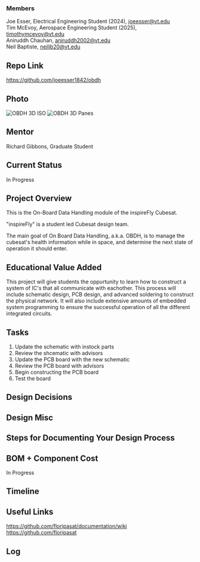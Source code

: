 
### Members
Joe Esser, Electrical Engineering Student (2024), joeesser@vt.edu <br>
Tim McEvoy, Aerospace Engineering Student (2025), timothymcevoy@vt.edu <br>
Aniruddh Chauhan, aniruddh2002@vt.edu <br>
Neil Baptiste, neiljb20@vt.edu <br>

## Repo Link
<a class="button is-link" href="[https://magicmirror.builders/](https://github.com/joeesser1842/obdh)" >https://github.com/joeesser1842/obdh</a>

## Photo
![OBDH 3D ISO](images/obdh_v2_3d_iso.png)
![OBDH 3D Panes](images/obdh_v2_3d_panes.png)

## Mentor
Richard Gibbons, Graduate Student

## Current Status
In Progress

## Project Overview
This is the On-Board Data Handling module of the inspireFly Cubesat.

"inspireFly" is a student led Cubesat design team.

The main goal of On Board Data Handling, a.k.a. OBDH, is to manage the cubesat's health information while in space, and determine the next state of operation it should enter.

## Educational Value Added
This project will give students the oppurtunity to learn how to construct a system of IC's that all communicate with eachother. This process will include schematic design, PCB design, and advanced soldering to construct the physical network. It will also include extensive amounts of embedded system programming to ensure the successful operation of all the different integrated circuits.

## Tasks
1. Update the schematic with instock parts <br>
2. Review the shcematic with advisors <br>
3. Update the PCB board with the new schematic <br>
4. Review the PCB board with advisors <br>
5. Begin constructing the PCB board <br>
6. Test the board <br>

## Design Decisions

## Design Misc

## Steps for Documenting Your Design Process

## BOM + Component Cost
In Progress

## Timeline

## Useful Links
https://github.com/floripasat/documentation/wiki <br>
https://github.com/floripasat <br>

## Log


